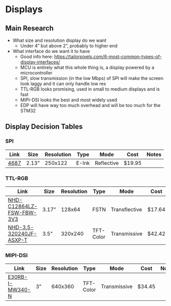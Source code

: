 <h1>Displays</h1>
<h2>Main Research</h2>

* What size and resolution display do we want  
    * Under 4” but above 2”, probably to higher end  
* What interface do we want it to have  
    * Good info here: https://tailorpixels.com/6-most-common-types-of-display-interfaces/  
    * MCU is entirely what this whole thing is, a display powered by a microcontroller  
    * SPI, slow transmission (in the low Mbps) of SPI will make the screen  look laggy and it can only handle low res  
    * TTL-RGB looks promising, used in small to medium displays and is fast  
    * MIPI-DSI looks the best and most widely used  
    * EDP will have way too much overhead and will be too much for the STM32  

<h2>Display Decision Tables</h2>
<h3>SPI</h3>

| Link     | Size    | Resolution|Type|Mode|Cost|Notes|
| -------- | ------- |-------    |--- | ---|----|-----|
|[4687](https://www.digikey.com/en/products/detail/adafruit-industries-llc/4687/13157992)      |2.13”    |250x122    |E-Ink|Reflective|$19.95|
<h3>TTL-RGB</h3>

| Link     | Size    | Resolution|Type|Mode|Cost|Notes|
| -------- | ------- |-------    |--- | ---|----|-----|
|[NHD-C12864LZ-FSW-FBW-3V3](https://www.digikey.com/en/products/detail/newhaven-display-intl/NHD-C12864LZ-FSW-FBW-3V3/2625201)      |3.17”    |128x64    |FSTN|Transflective|$17.64|
|[NHD-3.5-320240JF-ASXP-T](https://www.digikey.com/en/products/detail/newhaven-display-intl/NHD-3-5-320240JF-ASXP-T/16677483)|3.5”    |320x240 |TFT-Color|Transmissive|$42.42|
<h3>MIPI-DSI</h3>

| Link     | Size    | Resolution|Type|Mode|Cost|Notes|
| -------- | ------- |-------    |--- | ---|----|-----|
|[E30RB-I-MW340-N](https://www.digikey.com/en/products/detail/focus-lcds/E30RB-I-MW340-N/13683633)|3”    |640x360|TFT-Color|Transmissive|$34.45|